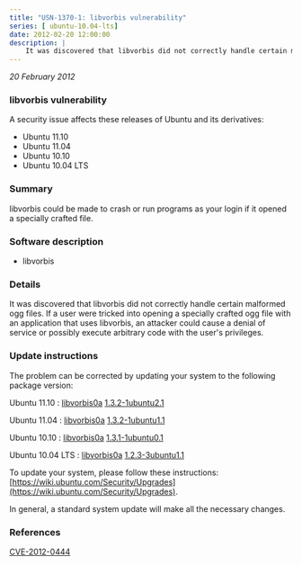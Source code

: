 ```yaml
---
title: "USN-1370-1: libvorbis vulnerability"
series: [ ubuntu-10.04-lts]
date: 2012-02-20 12:00:00
description: |
    It was discovered that libvorbis did not correctly handle certain malformed ogg files. If a user were tricked into opening a specially crafted ogg file with an application that uses libvorbis, an attacker could cause a denial of service or possibly execute arbitrary code with the user&#39;s privileges. 
--- 
```

 
 

*20 February 2012*

### libvorbis vulnerability

A security issue affects these releases of Ubuntu and its derivatives:

* Ubuntu 11.10
* Ubuntu 11.04
* Ubuntu 10.10
* Ubuntu 10.04 LTS

### Summary

libvorbis could be made to crash or run programs as your login if it opened a specially crafted file.

### Software description

* libvorbis 

### Details

It was discovered that libvorbis did not correctly handle certain malformed ogg files. If a user were tricked into opening a specially crafted ogg file with an application that uses libvorbis, an attacker could cause a denial of service or possibly execute arbitrary code with the user&#39;s privileges. 

### Update instructions

The problem can be corrected by updating your system to the following package version:

Ubuntu 11.10
 : [libvorbis0a](https://launchpad.net/ubuntu/+source/libvorbis) <span> [1.3.2-1ubuntu2.1](https://launchpad.net/ubuntu/+source/libvorbis/1.3.2-1ubuntu2.1) </span> 

Ubuntu 11.04
 : [libvorbis0a](https://launchpad.net/ubuntu/+source/libvorbis) <span> [1.3.2-1ubuntu1.1](https://launchpad.net/ubuntu/+source/libvorbis/1.3.2-1ubuntu1.1) </span> 

Ubuntu 10.10
 : [libvorbis0a](https://launchpad.net/ubuntu/+source/libvorbis) <span> [1.3.1-1ubuntu0.1](https://launchpad.net/ubuntu/+source/libvorbis/1.3.1-1ubuntu0.1) </span> 

Ubuntu 10.04 LTS
 : [libvorbis0a](https://launchpad.net/ubuntu/+source/libvorbis) <span> [1.2.3-3ubuntu1.1](https://launchpad.net/ubuntu/+source/libvorbis/1.2.3-3ubuntu1.1) </span> 

To update your system, please follow these instructions: [https://wiki.ubuntu.com/Security/Upgrades](https://wiki.ubuntu.com/Security/Upgrades).

In general, a standard system update will make all the necessary changes. 

### References

 
 [CVE-2012-0444](http://people.ubuntu.com/~ubuntu-security/cve/CVE-2012-0444)
 

